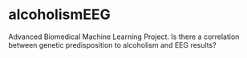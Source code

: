 # alcoholismEEG
Advanced Biomedical Machine Learning Project. Is there a correlation between genetic predisposition to alcoholism and EEG results?
